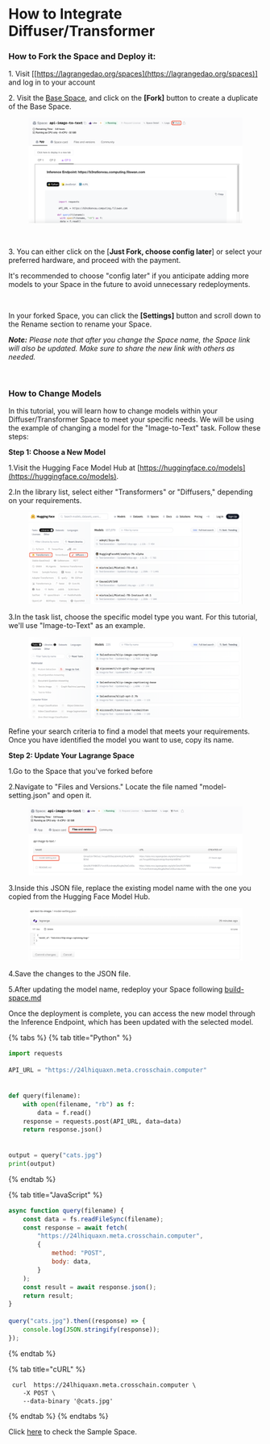 # How to Integrate Diffuser/Transformer

### How to Fork the Space and Deploy it:

1\. Visit \[[https://lagrangedao.org/spaces](https://lagrangedao.org/spaces)] and log in to your account

2\. Visit the [Base Space](https://lagrangedao.org/spaces/0xFbc1d38a2127D81BFe3EA347bec7310a1cfa2373/api-image-to-text/app), and click on the **\[Fork]** button to create a duplicate of the Base Space.

<figure><img src="../../.gitbook/assets/image.png" alt=""><figcaption></figcaption></figure>

<figure><img src="https://lh6.googleusercontent.com/oRy_T_MNTSJ6bqGTJtiHK_Pw-tzBLhY3r6e1UFzPxxxxD1bh5OImd22rOktVH0Cs1iO-CW1B1-a6J8JYn0GvSy_sZn1PWvuIpNg5yHGTpTI3pgWzxh9Zrm4q2eL-iyW2AAYlgOA29FZR1LN4CGw9t3c" alt=""><figcaption></figcaption></figure>

3\. You can either click on the \[**Just Fork, choose config later**] or select your preferred hardware, and proceed with the payment.

It's recommended to choose "config later" if you anticipate adding more models to your Space in the future to avoid unnecessary redeployments.

<figure><img src="https://lh5.googleusercontent.com/S2daQ_7aiKXdAxCogyBDELByzC282gzCATDRIa9vhx_0xYT8nrqYhAvu5kAvbrE5s-O1kYqzZ1jZYG9pnFYxqK8k-FfD1KFuAMh5g9GJ1GjbYtP5NxueHVCP3QUA3DO25DqUo-jSA63e6hPaJjKizzU" alt=""><figcaption></figcaption></figure>

In your forked Space, you can click the **\[Settings]** button and scroll down to the Rename section to rename your Space.

_**Note:** Please note that after you change the Space name, the Space link will also be updated. Make sure to share the new link with others as needed._

<figure><img src="https://lh4.googleusercontent.com/cdSKmw-kdgN5Zlm2mQ05GiCantlI8hbbfc1Ahc5cp6DcU6Fw4dMlftmYWJCskoq6tAl7oB5sXuUm549WhQ9EcIHxt6RLVcnTVwt-228mqOKEZ5KDiXmZintlNr3CeUKLzw5lTksOslWfjwwRFE7Mb1U" alt=""><figcaption></figcaption></figure>

### How to Change Models

In this tutorial, you will learn how to change models within your Diffuser/Transformer Space to meet your specific needs. We will be using the example of changing a model for the "Image-to-Text" task. Follow these steps:

**Step 1: Choose a New Model**

1.Visit the Hugging Face Model Hub at [https://huggingface.co/models](https://huggingface.co/models).

2.In the library list, select either "Transformers" or "Diffusers," depending on your requirements.

<figure><img src="../../.gitbook/assets/image (1).png" alt=""><figcaption></figcaption></figure>

3.In the task list, choose the specific model type you want. For this tutorial, we'll use "Image-to-Text" as an example.

<figure><img src="../../.gitbook/assets/image (2).png" alt=""><figcaption></figcaption></figure>

Refine your search criteria to find a model that meets your requirements. Once you have identified the model you want to use, copy its name.

**Step 2: Update Your Lagrange Space**

1.Go to the Space that you've forked before

2.Navigate to "Files and Versions." Locate the file named "model-setting.json" and open it.

<figure><img src="../../.gitbook/assets/image (3).png" alt=""><figcaption></figcaption></figure>

3.Inside this JSON file, replace the existing model name with the one you copied from the Hugging Face Model Hub.

<figure><img src="../../.gitbook/assets/image (5).png" alt=""><figcaption></figcaption></figure>

4.Save the changes to the JSON file.

5.After updating the model name, redeploy your Space following [build-space.md](../../mars-testnet/build-space.md "mention")

Once the deployment is complete, you can access the new model through the Inference Endpoint, which has been updated with the selected model.

{% tabs %}
{% tab title="Python" %}
```python
import requests

API_URL = "https://24lhiquaxn.meta.crosschain.computer"


def query(filename):
    with open(filename, "rb") as f:
        data = f.read()
    response = requests.post(API_URL, data=data)
    return response.json()


output = query("cats.jpg")
print(output)
```
{% endtab %}

{% tab title="JavaScript" %}
```javascript
async function query(filename) {
    const data = fs.readFileSync(filename);
    const response = await fetch(
        "https://24lhiquaxn.meta.crosschain.computer",
        {
            method: "POST",
            body: data,
        }
    );
    const result = await response.json();
    return result;
}

query("cats.jpg").then((response) => {
    console.log(JSON.stringify(response));
});
```
{% endtab %}

{% tab title="cURL" %}
```url
 curl  https://24lhiquaxn.meta.crosschain.computer \
    -X POST \
    --data-binary '@cats.jpg'
```
{% endtab %}
{% endtabs %}

Click [here](https://lagrangedao.org/spaces/0xFbc1d38a2127D81BFe3EA347bec7310a1cfa2373/api-image-to-text/app) to check the Sample Space.
